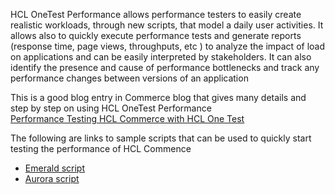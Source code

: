 
HCL OneTest Performance allows performance testers to easily create realistic workloads, through new scripts, that model a daily user activities. 
It allows also to quickly execute performance tests and generate reports (response time, page views, throughputs, etc ) to analyze the impact 
of load on applications and can be easily interpreted by stakeholders.
It can also identify the presence and cause of performance bottlenecks and track any performance changes between versions of an application

This is a good blog entry in Commerce blog that gives many details and step by step on using HCL OneTest Performance  
[Performance Testing HCL Commerce with HCL One Test](https://blog.hcltechsw.com/commerce/performance-testing-hcl-commerce-with-hcl-one-test/)


The following are links to sample scripts that can be used to quickly start testing the performance of HCL Commence 

- [Emerald script](https://github01.hclpnp.com/commerce-dev/hcl-commerce-performance-public-copy/tree/master/OneTest/Emerald)  
- [Aurora script](https://github01.hclpnp.com/commerce-dev/hcl-commerce-performance-public-copy/tree/master/OneTest/Aurora)
